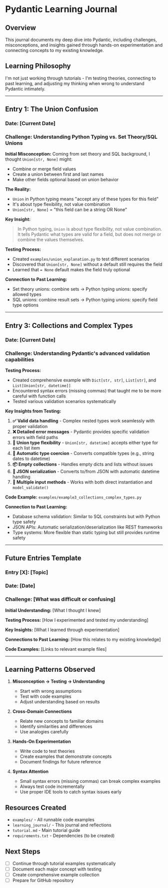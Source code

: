 # Pydantic Learning Journal

## Overview
This journal documents my deep dive into Pydantic, including challenges, misconceptions, and insights gained through hands-on experimentation and connecting concepts to my existing knowledge.

## Learning Philosophy
I'm not just working through tutorials - I'm testing theories, connecting to past learning, and adjusting my thinking when wrong to understand Pydantic intimately.

---

## Entry 1: The Union Confusion

### Date: [Current Date]
### Challenge: Understanding Python Typing vs. Set Theory/SQL Unions

**Initial Misconception:**
Coming from set theory and SQL background, I thought `Union[str, None]` might:
- Combine or merge field values
- Create a union between first and last names
- Make other fields optional based on union behavior

**The Reality:**
- `Union` in Python typing means "accept any of these types for this field"
- It's about type flexibility, not value combination
- `Union[str, None]` = "this field can be a string OR None"

**Key Insight:**
> In Python typing, `Union` is about type flexibility, not value combination. It tells Pydantic what types are valid for a field, but does not merge or combine the values themselves.

**Testing Process:**
- Created `examples/union_explanation.py` to test different scenarios
- Discovered that `Union[str, None]` without a default still requires the field
- Learned that `= None` default makes the field truly optional

**Connection to Past Learning:**
- Set theory unions: combine sets → Python typing unions: specify allowed types
- SQL unions: combine result sets → Python typing unions: specify field type options

---



## Entry 3: Collections and Complex Types

### Date: [Current Date]
### Challenge: Understanding Pydantic's advanced validation capabilities

**Testing Process:**
- Created comprehensive example with `Dict[str, str]`, `List[str]`, and `List[Union[str, datetime]]`
- Encountered syntax errors (missing commas) that taught me to be more careful with function calls
- Tested various validation scenarios systematically

**Key Insights from Testing:**

1. **✅ Valid data handling** - Complex nested types work seamlessly with proper validation
2. **❌ Detailed error messages** - Pydantic provides specific validation errors with field paths
3. **🔄 Union type flexibility** - `Union[str, datetime]` accepts either type for each list item
4. **🔄 Automatic type coercion** - Converts compatible types (e.g., string dates to datetime)
5. **📦 Empty collections** - Handles empty dicts and lists without issues
6. **📄 JSON serialization** - Converts to/from JSON with automatic datetime handling
7. **📝 Multiple input methods** - Works with both direct instantiation and `model_validate()`

**Code Example:** `examples/example3_collections_complex_types.py`

**Connection to Past Learning:**
- Database schema validation: Similar to SQL constraints but with Python type safety
- JSON APIs: Automatic serialization/deserialization like REST frameworks
- Type systems: More flexible than static typing but still provides runtime safety

---

## Future Entries Template

### Entry [X]: [Topic]
### Date: [Date]
### Challenge: [What was difficult or confusing]

**Initial Understanding:**
[What I thought I knew]

**Testing Process:**
[How I experimented and tested my understanding]

**Key Insights:**
[What I learned through experimentation]

**Connections to Past Learning:**
[How this relates to my existing knowledge]

**Code Examples:**
[Links to relevant example files]

---

## Learning Patterns Observed

1. **Misconception → Testing → Understanding**
   - Start with wrong assumptions
   - Test with code examples
   - Adjust understanding based on results

2. **Cross-Domain Connections**
   - Relate new concepts to familiar domains
   - Identify similarities and differences
   - Use analogies carefully

3. **Hands-On Experimentation**
   - Write code to test theories
   - Create examples that demonstrate concepts
   - Document findings for future reference

4. **Syntax Attention**
   - Small syntax errors (missing commas) can break complex examples
   - Always test code incrementally
   - Use proper IDE tools to catch syntax issues early

## Resources Created

- `examples/` - All runnable code examples
- `learning_journal/` - This journal and reflections
- `tutorial.md` - Main tutorial guide
- `requirements.txt` - Dependencies (to be created)

## Next Steps

- [ ] Continue through tutorial examples systematically
- [ ] Document each major concept with testing
- [ ] Create comprehensive example collection
- [ ] Prepare for GitHub repository 